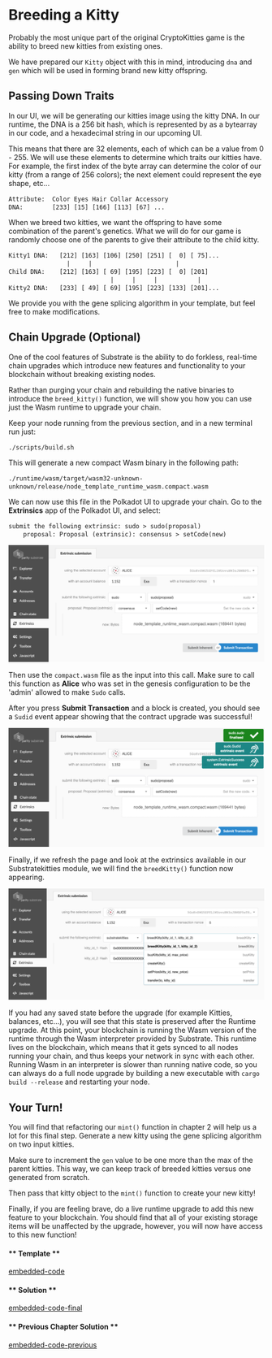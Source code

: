 Breeding a Kitty
===

Probably the most unique part of the original CryptoKitties game is the ability to breed new kitties from existing ones.

We have prepared our `Kitty` object with this in mind, introducing `dna` and `gen` which will be used in forming brand new kitty offspring.

## Passing Down Traits

In our UI, we will be generating our kitties image using the kitty DNA. In our runtime, the DNA is a 256 bit hash, which is represented by as a bytearray in our code, and a hexadecimal string in our upcoming UI.

This means that there are 32 elements, each of which can be a value from 0 - 255. We will use these elements to determine which traits our kitties have. For example, the first index of the byte array can determine the color of our kitty (from a range of 256 colors); the next element could represent the eye shape, etc...

```
Attribute:  Color Eyes Hair Collar Accessory
DNA:        [233] [15] [166] [113] [67] ...
```

When we breed two kitties, we want the offspring to have some combination of the parent's genetics. What we will do for our game is randomly choose one of the parents to give their attribute to the child kitty.

```
Kitty1 DNA:   [212] [163] [106] [250] [251] [  0] [ 75]...
                |     |                       |
Child DNA:    [212] [163] [ 69] [195] [223] [  0] [201]
                            |     |     |           |
Kitty2 DNA:   [233] [ 49] [ 69] [195] [223] [133] [201]...
```

We provide you with the gene splicing algorithm in your template, but feel free to make modifications.

## Chain Upgrade (Optional)

One of the cool features of Substrate is the ability to do forkless, real-time chain upgrades which introduce new features and functionality to your blockchain without breaking existing nodes.

Rather than purging your chain and rebuilding the native binaries to introduce the `breed_kitty()` function, we will show you how you can use just the Wasm runtime to upgrade your chain.

Keep your node running from the previous section, and in a new terminal run just:

```
./scripts/build.sh
```

This will generate a new compact Wasm binary in the following path:

```
./runtime/wasm/target/wasm32-unknown-unknown/release/node_template_runtime_wasm.compact.wasm
```

We can now use this file in the Polkadot UI to upgrade your chain. Go to the **Extrinsics** app of the Polkadot UI, and select:

```
submit the following extrinsic: sudo > sudo(proposal)
    proposal: Proposal (extrinsic): consensus > setCode(new)
```

![Image of the runtime extrinsic](./assets/runtime-upgrade-extrinsic.png)

Then use the `compact.wasm` file as the input into this call. Make sure to call this function as **Alice** who was set in the genesis configuration to be the 'admin' allowed to make `Sudo` calls.

After you press **Submit Transaction** and a block is created, you should see a `Sudid` event appear showing that the contract upgrade was successful!

![Image of the Sudid event](./assets/sudid-event.png)

Finally, if we refresh the page and look at the extrinsics available in our Substratekitties module, we will find the `breedKitty()` function now appearing.

![Image of the breed kitty function](./assets/breed-kitty-function.png)

If you had any saved state before the upgrade (for example Kitties, balances, etc...), you will see that this state is preserved after the Runtime upgrade. At this point, your blockchain is running the Wasm version of the runtime through the Wasm interpreter provided by Substrate. This runtime lives on the blockchain, which means that it gets synced to all nodes running your chain, and thus keeps your network in sync with each other. Running Wasm in an interpreter is slower than running native code, so you can always do a full node upgrade by building a new executable with `cargo build --release` and restarting your node.

## Your Turn!

You will find that refactoring our `mint()` function in chapter 2 will help us a lot for this final step. Generate a new kitty using the gene splicing algorithm on two input kitties.

Make sure to increment the `gen` value to be one more than the max of the parent kitties. This way, we can keep track of breeded kitties versus one generated from scratch.

Then pass that kitty object to the `mint()` function to create your new kitty!

Finally, if you are feeling brave, do a live runtime upgrade to add this new feature to your blockchain. You should find that all of your existing storage items will be unaffected by the upgrade, however, you will now have access to this new function!

<!-- tabs:start -->

#### ** Template **

[embedded-code](./assets/3.4-template.rs ':include :type=code embed-template')

#### ** Solution **

[embedded-code-final](./assets/3.4-finished-code.rs ':include :type=code embed-final')

#### ** Previous Chapter Solution **

[embedded-code-previous](./assets/3.3-finished-code.rs ':include :type=code embed-previous')

<!-- tabs:end -->